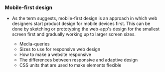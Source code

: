 
### Mobile-first design

-   As the term suggests, mobile-first design is an approach in which web designers start product design for mobile    devices first. This can be done by sketching or prototyping the web-app's design for the smallest screen first and gradually working up to larger screen sizes.

    - Media-queries
    - Sizes to use for responsive web design
    - How to make a website responsive
    - The differences between responsive and adaptive design
    - CSS units that are used to make elements flexible
